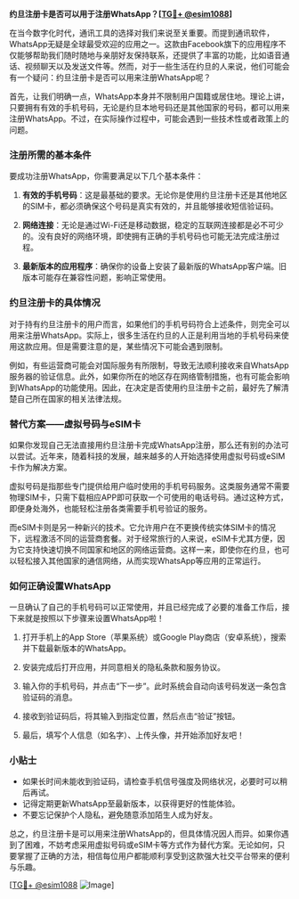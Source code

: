 **约旦注册卡是否可以用于注册WhatsApp？[[TG💪+ @esim1088](https://t.me/s/esim1088)]**

在当今数字化时代，通讯工具的选择对我们来说至关重要。而提到通讯软件，WhatsApp无疑是全球最受欢迎的应用之一。这款由Facebook旗下的应用程序不仅能够帮助我们随时随地与亲朋好友保持联系，还提供了丰富的功能，比如语音通话、视频聊天以及发送文件等。然而，对于一些生活在约旦的人来说，他们可能会有一个疑问：约旦注册卡是否可以用来注册WhatsApp呢？

首先，让我们明确一点，WhatsApp本身并不限制用户国籍或居住地。理论上讲，只要拥有有效的手机号码，无论是约旦本地号码还是其他国家的号码，都可以用来注册WhatsApp。不过，在实际操作过程中，可能会遇到一些技术性或者政策上的问题。

### 注册所需的基本条件

要成功注册WhatsApp，你需要满足以下几个基本条件：

1. **有效的手机号码**：这是最基础的要求。无论你是使用约旦注册卡还是其他地区的SIM卡，都必须确保这个号码是真实有效的，并且能够接收短信验证码。
   
2. **网络连接**：无论是通过Wi-Fi还是移动数据，稳定的互联网连接都是必不可少的。没有良好的网络环境，即使拥有正确的手机号码也可能无法完成注册过程。

3. **最新版本的应用程序**：确保你的设备上安装了最新版的WhatsApp客户端。旧版本可能存在兼容性问题，影响正常使用。

### 约旦注册卡的具体情况

对于持有约旦注册卡的用户而言，如果他们的手机号码符合上述条件，则完全可以用来注册WhatsApp。实际上，很多生活在约旦的人正是利用当地的手机号码来使用这款应用。但是需要注意的是，某些情况下可能会遇到限制。

例如，有些运营商可能会对国际服务有所限制，导致无法顺利接收来自WhatsApp服务器的验证信息。此外，如果你所在的地区存在网络管制措施，也有可能会影响到WhatsApp的功能使用。因此，在决定是否使用约旦注册卡之前，最好先了解清楚自己所在国家的相关法律法规。

### 替代方案——虚拟号码与eSIM卡

如果你发现自己无法直接用约旦注册卡完成WhatsApp注册，那么还有别的办法可以尝试。近年来，随着科技的发展，越来越多的人开始选择使用虚拟号码或eSIM卡作为解决方案。

虚拟号码是指那些专门提供给用户临时使用的手机号码服务。这类服务通常不需要物理SIM卡，只需下载相应APP即可获取一个可使用的电话号码。通过这种方式，即便身处海外，也能轻松注册各类需要手机号验证的服务。

而eSIM卡则是另一种新兴的技术。它允许用户在不更换传统实体SIM卡的情况下，远程激活不同的运营商套餐。对于经常旅行的人来说，eSIM卡尤其方便，因为它支持快速切换不同国家和地区的网络运营商。这样一来，即使你在约旦，也可以轻松接入其他国家的通信网络，从而实现WhatsApp等应用的正常运行。

### 如何正确设置WhatsApp

一旦确认了自己的手机号码可以正常使用，并且已经完成了必要的准备工作后，接下来就是按照以下步骤来设置WhatsApp啦！

1. 打开手机上的App Store（苹果系统）或Google Play商店（安卓系统），搜索并下载最新版本的WhatsApp。
   
2. 安装完成后打开应用，并同意相关的隐私条款和服务协议。
   
3. 输入你的手机号码，并点击“下一步”。此时系统会自动向该号码发送一条包含验证码的消息。
   
4. 接收到验证码后，将其输入到指定位置，然后点击“验证”按钮。
   
5. 最后，填写个人信息（如名字）、上传头像，并开始添加好友吧！

### 小贴士

- 如果长时间未能收到验证码，请检查手机信号强度及网络状况，必要时可以稍后再试。
- 记得定期更新WhatsApp至最新版本，以获得更好的性能体验。
- 不要忘记保护个人隐私，避免随意添加陌生人成为好友。

总之，约旦注册卡是可以用来注册WhatsApp的，但具体情况因人而异。如果你遇到了困难，不妨考虑采用虚拟号码或eSIM卡等方式作为替代方案。无论如何，只要掌握了正确的方法，相信每位用户都能顺利享受到这款强大社交平台带来的便利与乐趣。

[[TG💪+ @esim1088](https://t.me/s/esim1088) ![Image](https://i.postimg.cc/4NQfJmqS/Snipaste-2025-05-13-00-14-12.png)]